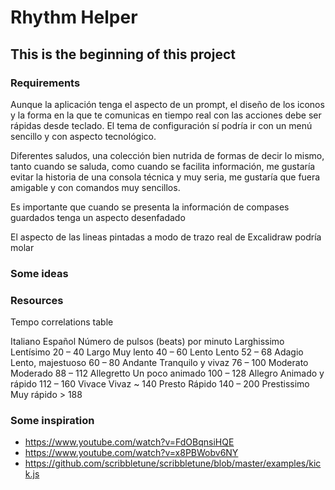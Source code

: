 
# Rhythm Helper
## This is the beginning of this project

### Requirements
Aunque la aplicación tenga el aspecto de un prompt, el diseño de los iconos y la forma en la que te comunicas en tiempo real con las acciones debe ser rápidas desde teclado. El tema de configuración sí podría ir con un menú sencillo y con aspecto tecnológico.

Diferentes saludos, una colección bien nutrida de formas de decir lo mismo, tanto cuando se saluda, como cuando se facilita información, me gustaría evitar la historia de una consola técnica y muy seria, me gustaría que fuera amigable y con comandos muy sencillos.

Es importante que cuando se presenta la información de compases guardados tenga un aspecto desenfadado

El aspecto de las lineas pintadas a modo de trazo real de Excalidraw podría molar


### Some ideas




### Resources

Tempo correlations table

Italiano 	    Español 	        Número de pulsos (beats) por minuto
Larghissimo 	Lentísimo 	        20 – 40
Largo 	        Muy lento 	        40 – 60
Lento 	        Lento 	            52 – 68
Adagio 	        Lento, majestuoso 	60 – 80
Andante 	    Tranquilo y vivaz 	76 – 100
Moderato 	    Moderado 	        88 – 112
Allegretto 	    Un poco animado 	100 – 128
Allegro 	    Animado y rápido 	112 – 160
Vivace 	        Vivaz 	            ~ 140
Presto 	        Rápido 	            140 – 200
Prestissimo 	Muy rápido 	        > 188



### Some inspiration

- https://www.youtube.com/watch?v=FdOBqnsiHQE
- https://www.youtube.com/watch?v=x8PBWobv6NY
- https://github.com/scribbletune/scribbletune/blob/master/examples/kick.js